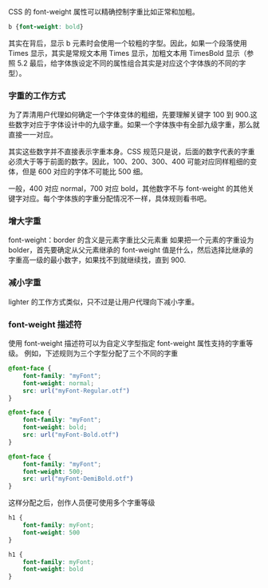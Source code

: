 CSS 的 font-weight 属性可以精确控制字重比如正常和加粗。

```CSS
b {font-weight: bold}
```

其实在背后，显示 b 元素时会使用一个较粗的字型。因此，如果一个段落使用 Times 显示，其实是常规文本用 Times 显示，加粗文本用 TimesBold 显示（参照 5.2 最后，给字体族设定不同的属性组合其实是对应这个字体族的不同的字型）。

### 字重的工作方式

为了弄清用户代理如何确定一个字体变体的粗细，先要理解关键字 100 到 900.这些数字对应于字体设计中的九级字重。如果一个字体族中有全部九级字重，那么就直接一一对应。

其实这些数字并不直接表示字重本身。CSS 规范只是说，后面的数字代表的字重必须大于等于前面的数字。因此，100、200、300、400 可能对应同样粗细的变体，但是 600 对应的字体不可能比 500 细。

一般，400 对应 normal，700 对应 bold，其他数字不与 font-weight 的其他关键字对应。每个字体族的字重分配情况不一样，具体规则看书吧。

### 增大字重

font-weight：border 的含义是元素字重比父元素重
如果把一个元素的字重设为 bolder，首先要确定从父元素继承的 font-weight 值是什么，然后选择比继承的字重高一级的最小数字，如果找不到就继续找，直到 900.

### 减小字重
lighter 的工作方式类似，只不过是让用户代理向下减小字重。

### font-weight 描述符

使用 font-weight 描述符可以为自定义字型指定 font-weight 属性支持的字重等级。
例如，下述规则为三个字型分配了三个不同的字重

```CSS
@font-face {
    font-family: "myFont";
    font-weight: normal;
    src: url("myFont-Regular.otf")
}

@font-face {
    font-family: "myFont";
    font-weight: bold;
    src: url("myFont-Bold.otf")
}

@font-face {
    font-family: "myFont";
    font-weight: 500;
    src: url("myFont-DemiBold.otf")
}
```

这样分配之后，创作人员便可使用多个字重等级

```CSS
h1 {
    font-family: myFont;
    font-weight: 500
}

h1 {
    font-family: myFont;
    font-weight: bold
}
```

